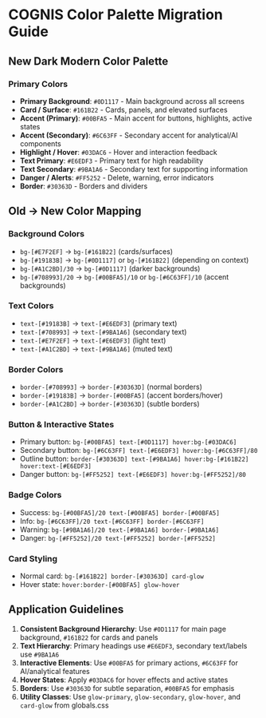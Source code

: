 # COGNIS Color Palette Migration Guide

## New Dark Modern Color Palette

### Primary Colors
- **Primary Background**: `#0D1117` - Main background across all screens
- **Card / Surface**: `#161B22` - Cards, panels, and elevated surfaces
- **Accent (Primary)**: `#00BFA5` - Main accent for buttons, highlights, active states
- **Accent (Secondary)**: `#6C63FF` - Secondary accent for analytical/AI components
- **Highlight / Hover**: `#03DAC6` - Hover and interaction feedback
- **Text Primary**: `#E6EDF3` - Primary text for high readability
- **Text Secondary**: `#9BA1A6` - Secondary text for supporting information
- **Danger / Alerts**: `#FF5252` - Delete, warning, error indicators
- **Border**: `#30363D` - Borders and dividers

## Old → New Color Mapping

### Background Colors
- `bg-[#E7F2EF]` → `bg-[#161B22]` (cards/surfaces)
- `bg-[#19183B]` → `bg-[#0D1117]` or `bg-[#161B22]` (depending on context)
- `bg-[#A1C2BD]/30` → `bg-[#0D1117]` (darker backgrounds)
- `bg-[#708993]/20` → `bg-[#00BFA5]/10` or `bg-[#6C63FF]/10` (accent backgrounds)

### Text Colors
- `text-[#19183B]` → `text-[#E6EDF3]` (primary text)
- `text-[#708993]` → `text-[#9BA1A6]` (secondary text)
- `text-[#E7F2EF]` → `text-[#E6EDF3]` (light text)
- `text-[#A1C2BD]` → `text-[#9BA1A6]` (muted text)

### Border Colors
- `border-[#708993]` → `border-[#30363D]` (normal borders)
- `border-[#19183B]` → `border-[#00BFA5]` (accent borders/hover)
- `border-[#A1C2BD]` → `border-[#30363D]` (subtle borders)

### Button & Interactive States
- Primary button: `bg-[#00BFA5] text-[#0D1117] hover:bg-[#03DAC6]`
- Secondary button: `bg-[#6C63FF] text-[#E6EDF3] hover:bg-[#6C63FF]/80`
- Outline button: `border-[#30363D] text-[#9BA1A6] hover:bg-[#161B22] hover:text-[#E6EDF3]`
- Danger button: `bg-[#FF5252] text-[#E6EDF3] hover:bg-[#FF5252]/80`

### Badge Colors
- Success: `bg-[#00BFA5]/20 text-[#00BFA5] border-[#00BFA5]`
- Info: `bg-[#6C63FF]/20 text-[#6C63FF] border-[#6C63FF]`
- Warning: `bg-[#9BA1A6]/20 text-[#9BA1A6] border-[#9BA1A6]`
- Danger: `bg-[#FF5252]/20 text-[#FF5252] border-[#FF5252]`

### Card Styling
- Normal card: `bg-[#161B22] border-[#30363D] card-glow`
- Hover state: `hover:border-[#00BFA5] glow-hover`

## Application Guidelines

1. **Consistent Background Hierarchy**: Use `#0D1117` for main page background, `#161B22` for cards and panels
2. **Text Hierarchy**: Primary headings use `#E6EDF3`, secondary text/labels use `#9BA1A6`
3. **Interactive Elements**: Use `#00BFA5` for primary actions, `#6C63FF` for AI/analytical features
4. **Hover States**: Apply `#03DAC6` for hover effects and active states
5. **Borders**: Use `#30363D` for subtle separation, `#00BFA5` for emphasis
6. **Utility Classes**: Use `glow-primary`, `glow-secondary`, `glow-hover`, and `card-glow` from globals.css
